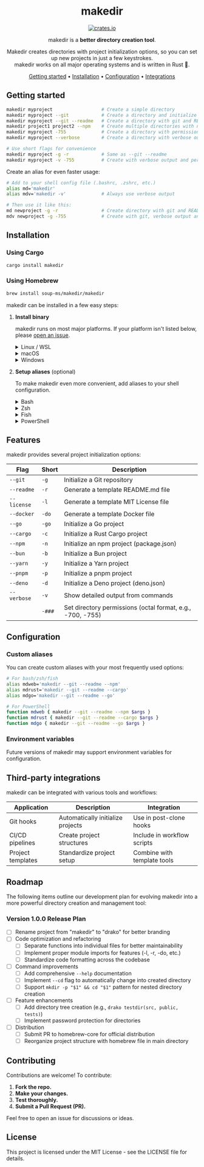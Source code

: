 <!-- markdownlint-configure-file {
  "MD013": {
    "code_blocks": false,
    "tables": false
  },
  "MD033": false,
  "MD041": false
} -->

<div align="center">

# makedir

[![crates.io](https://img.shields.io/crates/v/makedir?logo=rust&logoColor=white&style=flat-square)](https://crates.io/crates/makedir)

makedir is a **better directory creation tool**.

Makedir creates directories with project initialization options, so you can set up
new projects in just a few keystrokes.<br />
makedir works on all major operating systems and is written in Rust 🦀.

[Getting started](#getting-started) •
[Installation](#installation) •
[Configuration](#configuration) •
[Integrations](#third-party-integrations)

</div>

## Getting started

```sh
makedir myproject                  # Create a simple directory
makedir myproject --git            # Create a directory and initialize git
makedir myproject --git --readme   # Create a directory with git and README.md
makedir project1 project2 --npm    # Create multiple directories with npm init
makedir myproject -755             # Create a directory with permissions set to 755
makedir myproject --verbose        # Create a directory with verbose output

# Use short flags for convenience
makedir myproject -g -r            # Same as --git --readme
makedir myproject -v -755          # Create with verbose output and permissions 755
```

Create an alias for even faster usage:

```sh
# Add to your shell config file (.bashrc, .zshrc, etc.)
alias md='makedir'
alias mdv='makedir -v'             # Always use verbose output

# Then use it like this:
md newproject -g -r                # Create directory with git and README
mdv newproject -g -755             # Create with git, verbose output and permissions 755
```

## Installation

### Using Cargo

```bash
cargo install makedir
```

### Using Homebrew

```bash
brew install soup-ms/makedir/makedir
```

makedir can be installed in a few easy steps:

1. **Install binary**

   makedir runs on most major platforms. If your platform isn't listed below,
   please [open an issue](https://github.com/soup-ms/makedir/issues).

   <details>
   <summary>Linux / WSL</summary>

   > Using cargo:
   >
   > ```sh
   > cargo install makedir --locked
   > ```
   >
   > Using Homebrew:
   >
   > ```sh
   > brew install soup-ms/makedir/makedir
   > ```
   >
   > Or, use the install script:
   >
   > ```sh
   > curl -sSfL https://raw.githubusercontent.com/soup-ms/makedir/master/install.sh | sh
   > ```

   </details>

   <details>
   <summary>macOS</summary>

   > Using Homebrew:
   >
   > ```sh
   > brew tap soup-ms/makedir
   > brew install makedir
   > ```
   >
   > Using cargo:
   >
   > ```sh
   > cargo install makedir --locked
   > ```
   >
   > Or, use the install script:
   >
   > ```sh
   > curl -sSfL https://raw.githubusercontent.com/soup-ms/makedir/master/install.sh | sh
   > ```

   </details>

   <details>
   <summary>Windows</summary>

   > makedir works with PowerShell, as well as shells running in Cygwin, Git
   > Bash, and MSYS2.
   >
   > The recommended way to install makedir is via cargo:
   >
   > ```sh
   > cargo install makedir --locked
   > ```
   >
   > If you're using Cygwin, Git Bash, or MSYS2, you can also use the install script:
   >
   > ```sh
   > curl -sSfL https://raw.githubusercontent.com/soup-ms/makedir/master/install.sh | sh
   > ```

   </details>

2. **Setup aliases** (optional)

   To make makedir even more convenient, add aliases to your shell configuration.

   <details>
   <summary>Bash</summary>

   > Add this to your config file (usually `~/.bashrc`):
   >
   > ```sh
   > # Basic alias
   > alias md='makedir'
   >
   > # Aliases with common options
   > alias mdg='makedir --git'
   > alias mdr='makedir --readme'
   > alias mdgr='makedir --git --readme'
   >
   > # For shell completion (if available)
   > eval "$(makedir --completion bash)"
   > ```

   </details>

   <details>
   <summary>Zsh</summary>

   > Add this to your config file (usually `~/.zshrc`):
   >
   > ```sh
   > # Basic alias
   > alias md='makedir'
   >
   > # Aliases with common options
   > alias mdg='makedir --git'
   > alias mdr='makedir --readme'
   > alias mdgr='makedir --git --readme'
   >
   > # For shell completion (if available)
   > eval "$(makedir --completion zsh)"
   > ```

   </details>

   <details>
   <summary>Fish</summary>

   > Add this to your config file (usually `~/.config/fish/config.fish`):
   >
   > ```sh
   > # Basic alias
   > alias md='makedir'
   >
   > # Aliases with common options
   > alias mdg='makedir --git'
   > alias mdr='makedir --readme'
   > alias mdgr='makedir --git --readme'
   >
   > # For shell completion (if available)
   > makedir --completion fish | source
   > ```

   </details>

   <details>
   <summary>PowerShell</summary>

   > Add this to your PowerShell profile (find it by running `echo $profile`):
   >
   > ```powershell
   > # Basic alias
   > Set-Alias -Name md -Value makedir
   >
   > # Function aliases with common options
   > function mdg { makedir --git $args }
   > function mdr { makedir --readme $args }
   > function mdgr { makedir --git --readme $args }
   > ```

   </details>

## Features

makedir provides several project initialization options:

| Flag        | Short  | Description                                                |
| ----------- | ------ | ---------------------------------------------------------- |
| `--git`     | `-g`   | Initialize a Git repository                                |
| `--readme`  | `-r`   | Generate a template README.md file                         |
| `--license` | `-l`   | Generate a template MIT License file                       |
| `--docker`  | `-do`  | Generate a template Docker file                            |
| `--go`      | `-go`  | Initialize a Go project                                    |
| `--cargo`   | `-c`   | Initialize a Rust Cargo project                            |
| `--npm`     | `-n`   | Initialize an npm project (package.json)                   |
| `--bun`     | `-b`   | Initialize a Bun project                                   |
| `--yarn`    | `-y`   | Initialize a Yarn project                                  |
| `--pnpm`    | `-p`   | Initialize a pnpm project                                  |
| `--deno`    | `-d`   | Initialize a Deno project (deno.json)                      |
| `--verbose` | `-v`   | Show detailed output from commands                         |
|             | `-###` | Set directory permissions (octal format, e.g., -700, -755) |

## Configuration

### Custom aliases

You can create custom aliases with your most frequently used options:

```sh
# For bash/zsh/fish
alias mdweb='makedir --git --readme --npm'
alias mdrust='makedir --git --readme --cargo'
alias mdgo='makedir --git --readme --go'

# For PowerShell
function mdweb { makedir --git --readme --npm $args }
function mdrust { makedir --git --readme --cargo $args }
function mdgo { makedir --git --readme --go $args }
```

### Environment variables

Future versions of makedir may support environment variables for configuration.

## Third-party integrations

makedir can be integrated with various tools and workflows:

| Application       | Description                       | Integration                 |
| ----------------- | --------------------------------- | --------------------------- |
| Git hooks         | Automatically initialize projects | Use in post-clone hooks     |
| CI/CD pipelines   | Create project structures         | Include in workflow scripts |
| Project templates | Standardize project setup         | Combine with template tools |

## Roadmap

The following items outline our development plan for evolving makedir into a more powerful directory creation and management tool:

### Version 1.0.0 Release Plan

- [ ] Rename project from "makedir" to "drako" for better branding
- [ ] Code optimization and refactoring
  - [ ] Separate functions into individual files for better maintainability
  - [ ] Implement proper module imports for features (-l, -r, -do, etc.)
  - [ ] Standardize code formatting across the codebase
- [ ] Command improvements
  - [ ] Add comprehensive `--help` documentation
  - [ ] Implement `--cd` flag to automatically change into created directory
  - [ ] Support `mkdir -p "$1" && cd "$1"` pattern for nested directory creation
- [ ] Feature enhancements
  - [ ] Add directory tree creation (e.g., `drako testdir(src, public, tests)`)
  - [ ] Implement password protection for directories
- [ ] Distribution
  - [ ] Submit PR to homebrew-core for official distribution
  - [ ] Reorganize project structure with homebrew file in main directory

## Contributing

Contributions are welcome! To contribute:

1. **Fork the repo.**
2. **Make your changes.**
3. **Test thoroughly.**
4. **Submit a Pull Request (PR).**

Feel free to open an issue for discussions or ideas.

## License

This project is licensed under the MIT License - see the LICENSE file for details.
